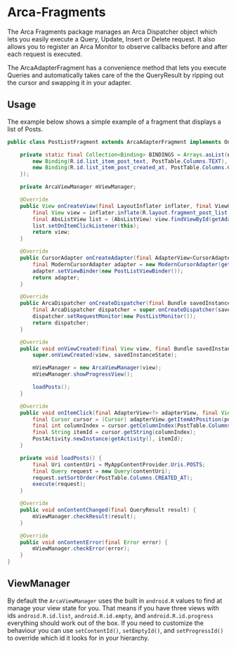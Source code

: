 # Arca-Fragments

The Arca Fragments package manages an Arca Dispatcher object which lets you easily execute a Query, Update, Insert or Delete request. It also allows you to register an Arca Monitor to observe callbacks before and after each request is executed.

The ArcaAdapterFragment has a convenience method that lets you execute Queries and automatically takes care of the the QueryResult by ripping out the cursor and swapping it in your adapter.

## Usage

The example below shows a simple example of a fragment that displays a list of Posts.

```java
public class PostListFragment extends ArcaAdapterFragment implements OnItemClickListener {

	private static final Collection<Binding> BINDINGS = Arrays.asList(new Binding[] { 
		new Binding(R.id.list_item_post_text, PostTable.Columns.TEXT),
		new Binding(R.id.list_item_post_created_at, PostTable.Columns.CREATED_AT),
	});

	private ArcaViewManager mViewManager;

	@Override
	public View onCreateView(final LayoutInflater inflater, final ViewGroup container, final Bundle savedInstanceState) {
		final View view = inflater.inflate(R.layout.fragment_post_list, container, false);
		final AbsListView list = (AbsListView) view.findViewById(getAdapterViewId());
		list.setOnItemClickListener(this);
		return view;
	}

	@Override
	public CursorAdapter onCreateAdapter(final AdapterView<CursorAdapter> adapterView, final Bundle savedInstanceState) {
		final ModernCursorAdapter adapter = new ModernCursorAdapter(getActivity(), R.layout.list_item_post, BINDINGS);
		adapter.setViewBinder(new PostListViewBinder());
		return adapter;
	}

	@Override
	public ArcaDispatcher onCreateDispatcher(final Bundle savedInstanceState) {
		final ArcaDispatcher dispatcher = super.onCreateDispatcher(savedInstanceState);
		dispatcher.setRequestMonitor(new PostListMonitor());
		return dispatcher;
	}

	@Override
	public void onViewCreated(final View view, final Bundle savedInstanceState) {
		super.onViewCreated(view, savedInstanceState);

		mViewManager = new ArcaViewManager(view);
		mViewManager.showProgressView();

		loadPosts();
	}

	@Override
	public void onItemClick(final AdapterView<?> adapterView, final View view, final int position, final long id) {
		final Cursor cursor = (Cursor) adapterView.getItemAtPosition(position);
		final int columnIndex = cursor.getColumnIndex(PostTable.Columns.ID);
		final String itemId = cursor.getString(columnIndex);
		PostActivity.newInstance(getActivity(), itemId);
	}

	private void loadPosts() {
		final Uri contentUri = MyAppContentProvider.Uris.POSTS;
		final Query request = new Query(contentUri);
		request.setSortOrder(PostTable.Columns.CREATED_AT);
		execute(request);
	}

	@Override
	public void onContentChanged(final QueryResult result) {
		mViewManager.checkResult(result);
	}

	@Override
	public void onContentError(final Error error) {
		mViewManager.checkError(error);
	}
}
```

## ViewManager

By default the `ArcaViewManager` uses the built in `android.R` values to find at manage your view state for you. That means if you have three views with ids `android.R.id.list`, `android.R.id.empty`, and `android.R.id.progress` everything should work out of the box. If you need to customize the behaviour you can use `setContentId()`, `setEmptyId()`, and `setProgressId()` to override which id it looks for in your hierarchy.
